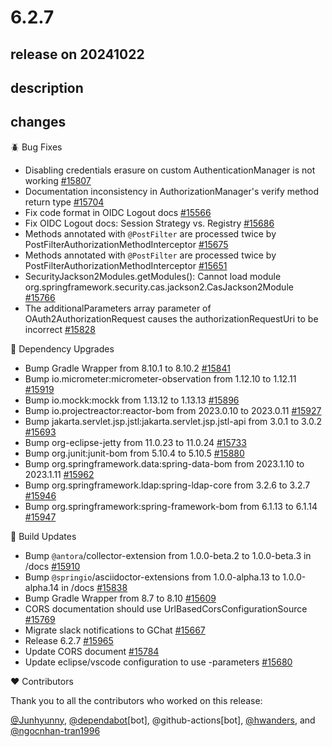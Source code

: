 # 6.2.7

## release on 20241022
## description
## changes
🪲 Bug Fixes

* Disabling credentials erasure on custom AuthenticationManager is not working <a href="https://github.com/spring-projects/spring-security/issues/15807" data-hovercard-type="issue" data-hovercard-url="/spring-projects/spring-security/issues/15807/hovercard">#15807</a>
* Documentation inconsistency in AuthorizationManager's verify method return type <a href="https://github.com/spring-projects/spring-security/issues/15704" data-hovercard-type="issue" data-hovercard-url="/spring-projects/spring-security/issues/15704/hovercard">#15704</a>
* Fix code format in OIDC Logout docs <a href="https://github.com/spring-projects/spring-security/pull/15566" data-hovercard-type="pull_request" data-hovercard-url="/spring-projects/spring-security/pull/15566/hovercard">#15566</a>
* Fix OIDC Logout docs: Session Strategy vs. Registry <a href="https://github.com/spring-projects/spring-security/pull/15686" data-hovercard-type="pull_request" data-hovercard-url="/spring-projects/spring-security/pull/15686/hovercard">#15686</a>
* Methods annotated with <code>@PostFilter</code> are processed twice by PostFilterAuthorizationMethodInterceptor <a href="https://github.com/spring-projects/spring-security/issues/15675" data-hovercard-type="issue" data-hovercard-url="/spring-projects/spring-security/issues/15675/hovercard">#15675</a>
* Methods annotated with <code>@PostFilter</code> are processed twice by PostFilterAuthorizationMethodInterceptor <a href="https://github.com/spring-projects/spring-security/issues/15651" data-hovercard-type="issue" data-hovercard-url="/spring-projects/spring-security/issues/15651/hovercard">#15651</a>
* SecurityJackson2Modules.getModules(): Cannot load module org.springframework.security.cas.jackson2.CasJackson2Module <a href="https://github.com/spring-projects/spring-security/issues/15766" data-hovercard-type="issue" data-hovercard-url="/spring-projects/spring-security/issues/15766/hovercard">#15766</a>
* The additionalParameters array parameter of OAuth2AuthorizationRequest causes the authorizationRequestUri to be incorrect <a href="https://github.com/spring-projects/spring-security/issues/15828" data-hovercard-type="issue" data-hovercard-url="/spring-projects/spring-security/issues/15828/hovercard">#15828</a>

🔨 Dependency Upgrades

* Bump Gradle Wrapper from 8.10.1 to 8.10.2 <a href="https://github.com/spring-projects/spring-security/pull/15841" data-hovercard-type="pull_request" data-hovercard-url="/spring-projects/spring-security/pull/15841/hovercard">#15841</a>
* Bump io.micrometer:micrometer-observation from 1.12.10 to 1.12.11 <a href="https://github.com/spring-projects/spring-security/pull/15919" data-hovercard-type="pull_request" data-hovercard-url="/spring-projects/spring-security/pull/15919/hovercard">#15919</a>
* Bump io.mockk:mockk from 1.13.12 to 1.13.13 <a href="https://github.com/spring-projects/spring-security/pull/15896" data-hovercard-type="pull_request" data-hovercard-url="/spring-projects/spring-security/pull/15896/hovercard">#15896</a>
* Bump io.projectreactor:reactor-bom from 2023.0.10 to 2023.0.11 <a href="https://github.com/spring-projects/spring-security/pull/15927" data-hovercard-type="pull_request" data-hovercard-url="/spring-projects/spring-security/pull/15927/hovercard">#15927</a>
* Bump jakarta.servlet.jsp.jstl:jakarta.servlet.jsp.jstl-api from 3.0.1 to 3.0.2 <a href="https://github.com/spring-projects/spring-security/pull/15693" data-hovercard-type="pull_request" data-hovercard-url="/spring-projects/spring-security/pull/15693/hovercard">#15693</a>
* Bump org-eclipse-jetty from 11.0.23 to 11.0.24 <a href="https://github.com/spring-projects/spring-security/pull/15733" data-hovercard-type="pull_request" data-hovercard-url="/spring-projects/spring-security/pull/15733/hovercard">#15733</a>
* Bump org.junit:junit-bom from 5.10.4 to 5.10.5 <a href="https://github.com/spring-projects/spring-security/pull/15880" data-hovercard-type="pull_request" data-hovercard-url="/spring-projects/spring-security/pull/15880/hovercard">#15880</a>
* Bump org.springframework.data:spring-data-bom from 2023.1.10 to 2023.1.11 <a href="https://github.com/spring-projects/spring-security/pull/15962" data-hovercard-type="pull_request" data-hovercard-url="/spring-projects/spring-security/pull/15962/hovercard">#15962</a>
* Bump org.springframework.ldap:spring-ldap-core from 3.2.6 to 3.2.7 <a href="https://github.com/spring-projects/spring-security/pull/15946" data-hovercard-type="pull_request" data-hovercard-url="/spring-projects/spring-security/pull/15946/hovercard">#15946</a>
* Bump org.springframework:spring-framework-bom from 6.1.13 to 6.1.14 <a href="https://github.com/spring-projects/spring-security/pull/15947" data-hovercard-type="pull_request" data-hovercard-url="/spring-projects/spring-security/pull/15947/hovercard">#15947</a>

🔩 Build Updates

* Bump <code>@antora</code>/collector-extension from 1.0.0-beta.2 to 1.0.0-beta.3 in /docs <a href="https://github.com/spring-projects/spring-security/pull/15910" data-hovercard-type="pull_request" data-hovercard-url="/spring-projects/spring-security/pull/15910/hovercard">#15910</a>
* Bump <code>@springio</code>/asciidoctor-extensions from 1.0.0-alpha.13 to 1.0.0-alpha.14 in /docs <a href="https://github.com/spring-projects/spring-security/pull/15838" data-hovercard-type="pull_request" data-hovercard-url="/spring-projects/spring-security/pull/15838/hovercard">#15838</a>
* Bump Gradle Wrapper from 8.7 to 8.10 <a href="https://github.com/spring-projects/spring-security/pull/15609" data-hovercard-type="pull_request" data-hovercard-url="/spring-projects/spring-security/pull/15609/hovercard">#15609</a>
* CORS documentation should use UrlBasedCorsConfigurationSource <a href="https://github.com/spring-projects/spring-security/issues/15769" data-hovercard-type="issue" data-hovercard-url="/spring-projects/spring-security/issues/15769/hovercard">#15769</a>
* Migrate slack notifications to GChat <a href="https://github.com/spring-projects/spring-security/issues/15667" data-hovercard-type="issue" data-hovercard-url="/spring-projects/spring-security/issues/15667/hovercard">#15667</a>
* Release 6.2.7 <a href="https://github.com/spring-projects/spring-security/issues/15965" data-hovercard-type="issue" data-hovercard-url="/spring-projects/spring-security/issues/15965/hovercard">#15965</a>
* Update CORS document <a href="https://github.com/spring-projects/spring-security/pull/15784" data-hovercard-type="pull_request" data-hovercard-url="/spring-projects/spring-security/pull/15784/hovercard">#15784</a>
* Update eclipse/vscode configuration to use -parameters <a href="https://github.com/spring-projects/spring-security/issues/15680" data-hovercard-type="issue" data-hovercard-url="/spring-projects/spring-security/issues/15680/hovercard">#15680</a>

❤️ Contributors

Thank you to all the contributors who worked on this release:

<a class="user-mention notranslate" data-hovercard-type="user" data-hovercard-url="/users/Junhyunny/hovercard" data-octo-click="hovercard-link-click" data-octo-dimensions="link_type:self" href="https://github.com/Junhyunny">@Junhyunny</a>, <a class="user-mention notranslate" data-hovercard-type="organization" data-hovercard-url="/orgs/dependabot/hovercard" data-octo-click="hovercard-link-click" data-octo-dimensions="link_type:self" href="https://github.com/dependabot">@dependabot</a>[bot], @github-actions[bot], <a class="user-mention notranslate" data-hovercard-type="user" data-hovercard-url="/users/hwanders/hovercard" data-octo-click="hovercard-link-click" data-octo-dimensions="link_type:self" href="https://github.com/hwanders">@hwanders</a>, and <a class="user-mention notranslate" data-hovercard-type="user" data-hovercard-url="/users/ngocnhan-tran1996/hovercard" data-octo-click="hovercard-link-click" data-octo-dimensions="link_type:self" href="https://github.com/ngocnhan-tran1996">@ngocnhan-tran1996</a>

